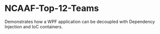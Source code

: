 # NCAAF-Top-12-Teams
Demonstrates how a WPF application can be decoupled with Dependency Injection and IoC containers. 
